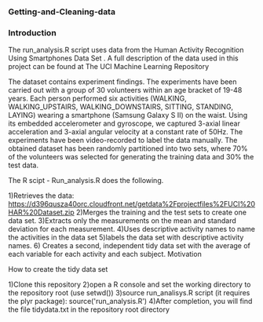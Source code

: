 ### Getting-and-Cleaning-data

### Introduction

The run_analysis.R script uses data from the Human Activity Recognition Using Smartphones Data Set . A full description of the data used in this project can be found at The UCI Machine Learning Repository

The dataset contains experiment findings. The experiments have been carried out with a group of 30 volunteers within an age bracket of 19-48 years. Each person performed six activities (WALKING, WALKING_UPSTAIRS, WALKING_DOWNSTAIRS, SITTING, STANDING, LAYING) wearing a smartphone (Samsung Galaxy S II) on the waist. Using its embedded accelerometer and gyroscope, we captured 3-axial linear acceleration and 3-axial angular velocity at a constant rate of 50Hz. The experiments have been video-recorded to label the data manually. The obtained dataset has been randomly partitioned into two sets, where 70% of the volunteers was selected for generating the training data and 30% the test data.

The R scipt - Run_analysis.R  does the following.

1)Retrieves the data: https://d396qusza40orc.cloudfront.net/getdata%2Fprojectfiles%2FUCI%20HAR%20Dataset.zip
2)Merges the training and the test sets to create one data set.
3)Extracts only the measurements on the mean and standard deviation for each measurement.
4)Uses descriptive activity names to name the activities in the data set
5)labels the data set with descriptive activity names.
6) Creates a second, independent tidy data set with the average of each variable for each activity and each subject.
Motivation

How to create the tidy data set

1)Clone this repository
2)open a R console and set the working directory to the repository root (use setwd())
3)source run_analisys.R script (it requires the plyr package): source('run_analysis.R')
4)After completion, you will find the file tidydata.txt in the repository root directory
